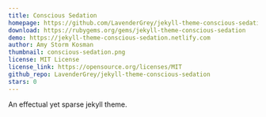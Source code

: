 ```yaml
---
title: Conscious Sedation
homepage: https://github.com/LavenderGrey/jekyll-theme-conscious-sedation
download: https://rubygems.org/gems/jekyll-theme-conscious-sedation
demo: https://jekyll-theme-conscious-sedation.netlify.com
author: Amy Storm Kosman
thumbnail: conscious-sedation.png
license: MIT License
license_link: https://opensource.org/licenses/MIT
github_repo: LavenderGrey/jekyll-theme-conscious-sedation
stars: 0
---
```


An effectual yet sparse jekyll theme.
